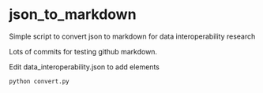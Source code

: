 # json_to_markdown
Simple script to convert json to markdown for data interoperability research

Lots of commits for testing github markdown.

Edit data_interoperability.json to add elements

```shell
python convert.py
```
